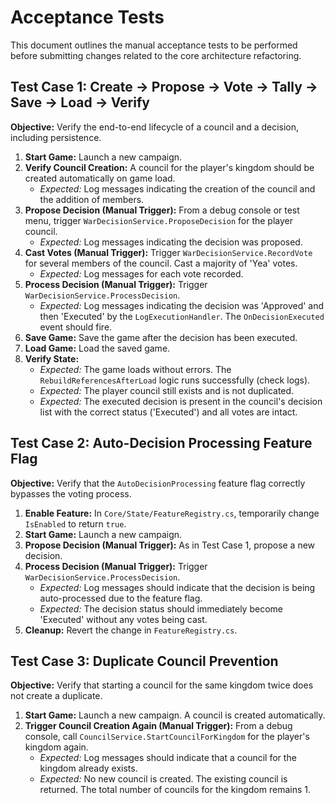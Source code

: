 # Acceptance Tests

This document outlines the manual acceptance tests to be performed before submitting changes related to the core architecture refactoring.

## Test Case 1: Create -> Propose -> Vote -> Tally -> Save -> Load -> Verify

**Objective:** Verify the end-to-end lifecycle of a council and a decision, including persistence.

1.  **Start Game:** Launch a new campaign.
2.  **Verify Council Creation:** A council for the player's kingdom should be created automatically on game load.
    *   *Expected:* Log messages indicating the creation of the council and the addition of members.
3.  **Propose Decision (Manual Trigger):** From a debug console or test menu, trigger `WarDecisionService.ProposeDecision` for the player council.
    *   *Expected:* Log messages indicating the decision was proposed.
4.  **Cast Votes (Manual Trigger):** Trigger `WarDecisionService.RecordVote` for several members of the council. Cast a majority of 'Yea' votes.
    *   *Expected:* Log messages for each vote recorded.
5.  **Process Decision (Manual Trigger):** Trigger `WarDecisionService.ProcessDecision`.
    *   *Expected:* Log messages indicating the decision was 'Approved' and then 'Executed' by the `LogExecutionHandler`. The `OnDecisionExecuted` event should fire.
6.  **Save Game:** Save the game after the decision has been executed.
7.  **Load Game:** Load the saved game.
8.  **Verify State:**
    *   *Expected:* The game loads without errors. The `RebuildReferencesAfterLoad` logic runs successfully (check logs).
    *   *Expected:* The player council still exists and is not duplicated.
    *   *Expected:* The executed decision is present in the council's decision list with the correct status ('Executed') and all votes are intact.

## Test Case 2: Auto-Decision Processing Feature Flag

**Objective:** Verify that the `AutoDecisionProcessing` feature flag correctly bypasses the voting process.

1.  **Enable Feature:** In `Core/State/FeatureRegistry.cs`, temporarily change `IsEnabled` to return `true`.
2.  **Start Game:** Launch a new campaign.
3.  **Propose Decision (Manual Trigger):** As in Test Case 1, propose a new decision.
4.  **Process Decision (Manual Trigger):** Trigger `WarDecisionService.ProcessDecision`.
    *   *Expected:* Log messages should indicate that the decision is being auto-processed due to the feature flag.
    *   *Expected:* The decision status should immediately become 'Executed' without any votes being cast.
5.  **Cleanup:** Revert the change in `FeatureRegistry.cs`.

## Test Case 3: Duplicate Council Prevention

**Objective:** Verify that starting a council for the same kingdom twice does not create a duplicate.

1.  **Start Game:** Launch a new campaign. A council is created automatically.
2.  **Trigger Council Creation Again (Manual Trigger):** From a debug console, call `CouncilService.StartCouncilForKingdom` for the player's kingdom again.
    *   *Expected:* Log messages should indicate that a council for the kingdom already exists.
    *   *Expected:* No new council is created. The existing council is returned. The total number of councils for the kingdom remains 1.
